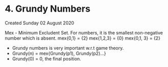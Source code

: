 # 4. Grundy Numbers
Created Sunday 02 August 2020

Mex - Minimum Excludent Set.
For numbers, it is the smallest non-negative number which is absent.
mex{0,1} = {2}
mex{1,2,3} = {0}
mex{0,1, 3} = {2}


* Grundy numbers is very important w.r.t game theory.
* Grundy(n) = mex{Grundy(p1), Grundy(p2)...}
* Grundy(0) = 0, the final position.



